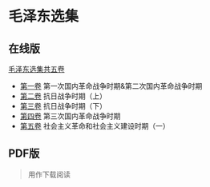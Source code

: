 # 毛泽东选集
## 在线版
[毛泽东选集共五卷](https://www.marxists.org/chinese/maozedong/index.htm)
+ [第一卷](https://www.marxists.org/chinese/maozedong/index.htm#0) 第一次国内革命战争时期&第二次国内革命战争时期
+ [第二卷](https://www.marxists.org/chinese/maozedong/index.htm#2) 抗日战争时期（上）
+ [第三卷](https://www.marxists.org/chinese/maozedong/index.htm#3) 抗日战争时期（下）
+ [第四卷](https://www.marxists.org/chinese/maozedong/index.htm#4) 第三次国内革命战争时期
+ [第五卷](https://www.marxists.org/chinese/maozedong/index.htm#5) 社会主义革命和社会主义建设时期（一）

## PDF版
> 用作下载阅读
